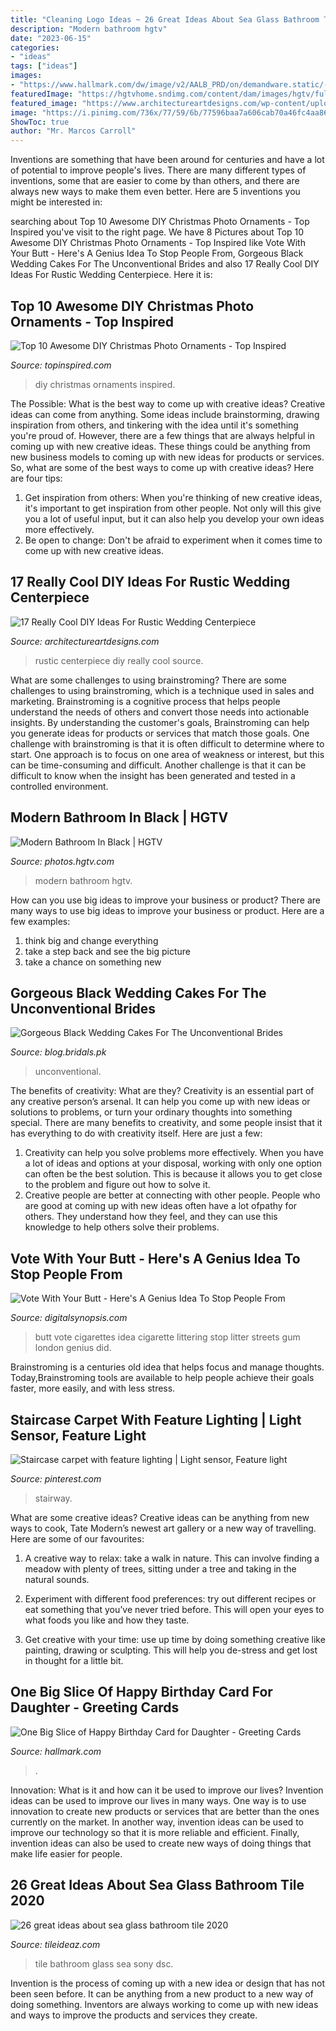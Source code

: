 ```yaml
---
title: "Cleaning Logo Ideas ~ 26 Great Ideas About Sea Glass Bathroom Tile 2020"
description: "Modern bathroom hgtv"
date: "2023-06-15"
categories:
- "ideas"
tags: ["ideas"]
images:
- "https://www.hallmark.com/dw/image/v2/AALB_PRD/on/demandware.static/-/Sites-hallmark-master/default/dw724a51c7/images/finished-goods/One-Big-Slice-of-Happy-Birthday-Card-for-Daughter-root-239LGH1111_PV.1.LGH1111.jpg_Source_Image.jpg"
featuredImage: "https://hgtvhome.sndimg.com/content/dam/images/hgtv/fullset/2019/7/31/0/IO_Sarah-Stacey_Austin-Black-Wood_3.jpg.rend.hgtvcom.616.924.suffix/1564531376582.jpeg"
featured_image: "https://www.architectureartdesigns.com/wp-content/uploads/2015/10/1243.jpg"
image: "https://i.pinimg.com/736x/77/59/6b/77596baa7a606cab70a46fc4aa8643ac--staircases-carpets.jpg"
ShowToc: true
author: "Mr. Marcos Carroll"
---
```



Inventions are something that have been around for centuries and have a lot of potential to improve people's lives. There are many different types of inventions, some that are easier to come by than others, and there are always new ways to make them even better. Here are 5 inventions you might be interested in: 

	

		
searching about Top 10 Awesome DIY Christmas Photo Ornaments - Top Inspired you've visit to the right page. We have 8 Pictures about Top 10 Awesome DIY Christmas Photo Ornaments - Top Inspired like Vote With Your Butt - Here&#039;s A Genius Idea To Stop People From, Gorgeous Black Wedding Cakes For The Unconventional Brides and also 17 Really Cool DIY Ideas For Rustic Wedding Centerpiece. Here it is:
		
    
## Top 10 Awesome DIY Christmas Photo Ornaments - Top Inspired

<img loading=lazy src="https://www.topinspired.com/wp-content/uploads/2013/12/awesome-diy-christmas-photo-ornaments_01-683x1024.jpeg" onerror="this.onerror=null;this.src='https://tse1.mm.bing.net/th?id=OIP.83nyLE_g5Q7aunPxmVHzKAHaLG&amp;pid=15.1';" alt="Top 10 Awesome DIY Christmas Photo Ornaments - Top Inspired">

_Source: topinspired.com_

>diy christmas ornaments inspired. 

	

The Possible: What is the best way to come up with creative ideas?
Creative ideas can come from anything. Some ideas include brainstorming, drawing inspiration from others, and tinkering with the idea until it's something you're proud of. However, there are a few things that are always helpful in coming up with new creative ideas. These things could be anything from new business models to coming up with new ideas for products or services. So, what are some of the best ways to come up with creative ideas? Here are four tips: 
1) Get inspiration from others: When you're thinking of new creative ideas, it's important to get inspiration from other people. Not only will this give you a lot of useful input, but it can also help you develop your own ideas more effectively. 
2) Be open to change: Don't be afraid to experiment when it comes time to come up with new creative ideas.

    
## 17 Really Cool DIY Ideas For Rustic Wedding Centerpiece

<img loading=lazy src="https://www.architectureartdesigns.com/wp-content/uploads/2015/10/1243.jpg" onerror="this.onerror=null;this.src='https://tse3.mm.bing.net/th?id=OIP.E1PgdXsUDUNkX0H5kGEutwHaLH&amp;pid=15.1';" alt="17 Really Cool DIY Ideas For Rustic Wedding Centerpiece">

_Source: architectureartdesigns.com_

>rustic centerpiece diy really cool source. 

	

What are some challenges to using brainstroming?
There are some challenges to using brainstroming, which is a technique used in sales and marketing. Brainstroming is a cognitive process that helps people understand the needs of others and convert those needs into actionable insights. By understanding the customer's goals, Brainstroming can help you generate ideas for products or services that match those goals.
One challenge with brainstroming is that it is often difficult to determine where to start. One approach is to focus on one area of weakness or interest, but this can be time-consuming and difficult. Another challenge is that it can be difficult to know when the insight has been generated and tested in a controlled environment.

    
## Modern Bathroom In Black | HGTV

<img loading=lazy src="https://hgtvhome.sndimg.com/content/dam/images/hgtv/fullset/2019/7/31/0/IO_Sarah-Stacey_Austin-Black-Wood_3.jpg.rend.hgtvcom.616.924.suffix/1564531376582.jpeg" onerror="this.onerror=null;this.src='https://tse4.mm.bing.net/th?id=OIP.KlxgnZyP_ZcYPSakMj9SwAHaLH&amp;pid=15.1';" alt="Modern Bathroom In Black | HGTV">

_Source: photos.hgtv.com_

>modern bathroom hgtv. 

	

How can you use big ideas to improve your business or product?
There are many ways to use big ideas to improve your business or product. Here are a few examples: 
1. think big and change everything
2. take a step back and see the big picture
3. take a chance on something new 

    
## Gorgeous Black Wedding Cakes For The Unconventional Brides

<img loading=lazy src="https://blog.bridals.pk/wp-content/uploads/2019/02/Black-wedding-cake-11-min.jpg" onerror="this.onerror=null;this.src='https://tse4.mm.bing.net/th?id=OIP.eh04JpbSmyEvXlWZGAQElAHaLH&amp;pid=15.1';" alt="Gorgeous Black Wedding Cakes For The Unconventional Brides">

_Source: blog.bridals.pk_

>unconventional. 

	

The benefits of creativity: What are they?
Creativity is an essential part of any creative person’s arsenal. It can help you come up with new ideas or solutions to problems, or turn your ordinary thoughts into something special. There are many benefits to creativity, and some people insist that it has everything to do with creativity itself. Here are just a few: 
1) Creativity can help you solve problems more effectively. When you have a lot of ideas and options at your disposal, working with only one option can often be the best solution. This is because it allows you to get close to the problem and figure out how to solve it. 
2) Creative people are better at connecting with other people. People who are good at coming up with new ideas often have a lot ofpathy for others. They understand how they feel, and they can use this knowledge to help others solve their problems.

    
## Vote With Your Butt - Here&#039;s A Genius Idea To Stop People From

<img loading=lazy src="https://digitalsynopsis.com/wp-content/uploads/2015/09/hubbub-neat-streets-litter-cigarette-butt-vote-chelsea-arsenal.jpg" onerror="this.onerror=null;this.src='https://tse2.mm.bing.net/th?id=OIP._7vP_GUV-3law4mYX55S0AHaNJ&amp;pid=15.1';" alt="Vote With Your Butt - Here&#039;s A Genius Idea To Stop People From">

_Source: digitalsynopsis.com_

>butt vote cigarettes idea cigarette littering stop litter streets gum london genius did. 

	

Brainstroming is a centuries old idea that helps focus and manage thoughts. Today,Brainstroming tools are available to help people achieve their goals faster, more easily, and with less stress.

    
## Staircase Carpet With Feature Lighting | Light Sensor, Feature Light

<img loading=lazy src="https://i.pinimg.com/736x/77/59/6b/77596baa7a606cab70a46fc4aa8643ac--staircases-carpets.jpg" onerror="this.onerror=null;this.src='https://tse3.mm.bing.net/th?id=OIP.XjnOGWrKQWfHg1ToWm3OiwHaNK&amp;pid=15.1';" alt="Staircase carpet with feature lighting | Light sensor, Feature light">

_Source: pinterest.com_

>stairway. 

	

What are some creative ideas?
Creative ideas can be anything from new ways to cook, Tate Modern’s newest art gallery or a new way of travelling. Here are some of our favourites:
1. A creative way to relax: take a walk in nature. This can involve finding a meadow with plenty of trees, sitting under a tree and taking in the natural sounds.

2. Experiment with different food preferences: try out different recipes or eat something that you’ve never tried before. This will open your eyes to what foods you like and how they taste.

3. Get creative with your time: use up time by doing something creative like painting, drawing or sculpting. This will help you de-stress and get lost in thought for a little bit.

    
## One Big Slice Of Happy Birthday Card For Daughter - Greeting Cards

<img loading=lazy src="https://www.hallmark.com/dw/image/v2/AALB_PRD/on/demandware.static/-/Sites-hallmark-master/default/dw724a51c7/images/finished-goods/One-Big-Slice-of-Happy-Birthday-Card-for-Daughter-root-239LGH1111_PV.1.LGH1111.jpg_Source_Image.jpg" onerror="this.onerror=null;this.src='https://tse3.mm.bing.net/th?id=OIP.MgoaVdXR5yoaqoJsQdIK_wHaKz&amp;pid=15.1';" alt="One Big Slice of Happy Birthday Card for Daughter - Greeting Cards">

_Source: hallmark.com_

>. 

	

Innovation: What is it and how can it be used to improve our lives?
Invention ideas can be used to improve our lives in many ways. One way is to use innovation to create new products or services that are better than the ones currently on the market. In another way, invention ideas can be used to improve our technology so that it is more reliable and efficient. Finally, invention ideas can also be used to create new ways of doing things that make life easier for people.

    
## 26 Great Ideas About Sea Glass Bathroom Tile 2020

<img loading=lazy src="https://www.tileideaz.com/wp-content/uploads/2015/08/534.jpg" onerror="this.onerror=null;this.src='https://tse2.mm.bing.net/th?id=OIP.lTvNK87CeThHI-BF19dxtgHaFj&amp;pid=15.1';" alt="26 great ideas about sea glass bathroom tile 2020">

_Source: tileideaz.com_

>tile bathroom glass sea sony dsc. 

	

Invention is the process of coming up with a new idea or design that has not been seen before. It can be anything from a new product to a new way of doing something. Inventors are always working to come up with new ideas and ways to improve the products and services they create.

